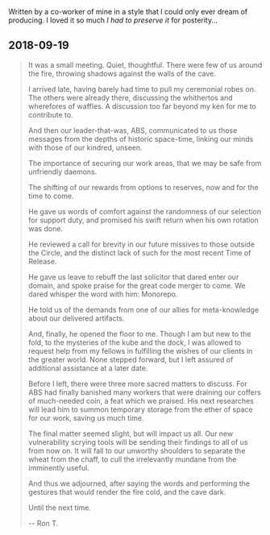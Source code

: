 Written by a co-worker of mine in a style that I could only ever dream of producing. I loved it so much _I had to preserve it_ for posterity...

## 2018-09-19

> It was a small meeting. Quiet, thoughtful. There were few of us around the fire, throwing shadows against the walls of the cave.
> 
> I arrived late, having barely had time to pull my ceremonial robes on. The others were already there, discussing the whithertos and wherefores of waffles. A discussion too far beyond my ken for me to contribute to.
> 
> And then our leader-that-was, ABS, communicated to us those messages from the depths of historic space-time, linking our minds with those of our kindred, unseen.
> 
> The importance of securing our work areas, that we may be safe from unfriendly daemons.
>
> The shifting of our rewards from options to reserves, now and for the time to come.
> 
> He gave us words of comfort against the randomness of our selection for support duty, and promised his swift return when his own rotation was done.
> 
> He reviewed a call for brevity in our future missives to those outside the Circle, and the distinct lack of such for the most recent Time of Release.
> 
> He gave us leave to rebuff the last solicitor that dared enter our domain, and spoke praise for the great code merger to come. We dared whisper the word with him: Monorepo.
> 
> He told us of the demands from one of our allies for meta-knowledge about our delivered artifacts.
> 
> And, finally, he opened the floor to me. Though I am but new to the fold, to the mysteries of the kube and the dock, I was allowed to request help from my fellows in fulfilling the wishes of our clients in the greater world. None stepped forward, but I left assured of additional assistance at a later date.
> 
> Before I left, there were three more sacred matters to discuss. For ABS had finally banished many workers that were draining our coffers of much-needed coin, a feat which we praised. His next researches will lead him to summon temporary storage from the ether of space for our work, saving us much time.
> 
> The final matter seemed slight, but will impact us all. Our new vulnerability scrying tools will be sending their findings to all of us from now on. It will fall to our unworthy shoulders to separate the wheat from the chaff, to cull the irrelevantly mundane from the imminently useful.
> 
> And thus we adjourned, after saying the words and performing the gestures that would render the fire cold, and the cave dark.
> 
> Until the next time.
> 
> -- Ron T.